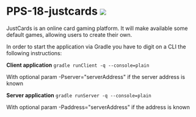 # PPS-18-justcards ![](https://github.com/PPS-1819-Group/PPS-18-justcards/workflows/JustCards%20CI/badge.svg)
JustCards is an online card gaming platform. It will make available some default games, allowing users to create their own.

In order to start the application via Gradle you have to digit on a CLI the following instructions:

**Client application**
`gradle runClient -q --console=plain`

With optional param -Pserver="serverAddress" if the server address is known

**Server application**
`gradle runServer -q --console=plain`

With optional param -Paddress="serverAddress" if the address is known